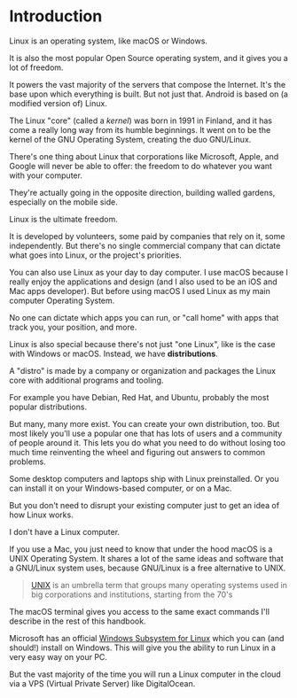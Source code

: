 # Introduction

Linux is an operating system, like macOS or Windows.

It is also the most popular Open Source operating system, and it gives you a lot of freedom.

It powers the vast majority of the servers that compose the Internet. It's the base upon which everything is built. But not just that. Android is based on (a modified version of) Linux.

The Linux "core" (called a _kernel_) was born in 1991 in Finland, and it has come a really long way from its humble beginnings. It went on to be the kernel of the GNU Operating System, creating the duo GNU/Linux.

There's one thing about Linux that corporations like Microsoft, Apple, and Google will never be able to offer: the freedom to do whatever you want with your computer.

They're actually going in the opposite direction, building walled gardens, especially on the mobile side.

Linux is the ultimate freedom.

It is developed by volunteers, some paid by companies that rely on it, some independently. But there's no single commercial company that can dictate what goes into Linux, or the project's priorities.

You can also use Linux as your day to day computer. I use macOS because I really enjoy the applications and design (and I also used to be an iOS and Mac apps developer). But before using macOS I used Linux as my main computer Operating System.

No one can dictate which apps you can run, or "call home" with apps that track you, your position, and more.

Linux is also special because there's not just "one Linux", like is the case with Windows or macOS. Instead, we have **distributions**.

A "distro" is made by a company or organization and packages the Linux core with additional programs and tooling.

For example you have Debian, Red Hat, and Ubuntu, probably the most popular distributions.

But many, many more exist. You can create your own distribution, too. But most likely you'll use a popular one that has lots of users and a community of people around it. This lets you do what you need to do without losing too much time reinventing the wheel and figuring out answers to common problems.

Some desktop computers and laptops ship with Linux preinstalled. Or you can install it on your Windows-based computer, or on a Mac.

But you don't need to disrupt your existing computer just to get an idea of how Linux works.

I don't have a Linux computer.

If you use a Mac, you just need to know that under the hood macOS is a UNIX Operating System. It shares a lot of the same ideas and software that a GNU/Linux system uses, because GNU/Linux is a free alternative to UNIX.

> [UNIX](https://en.wikipedia.org/wiki/Unix) is an umbrella term that groups many operating systems used in big corporations and institutions, starting from the 70's

The macOS terminal gives you access to the same exact commands I'll describe in the rest of this handbook.

Microsoft has an official [Windows Subsystem for Linux](https://docs.microsoft.com/en-us/windows/wsl/install-win10) which you can (and should!) install on Windows. This will give you the ability to run Linux in a very easy way on your PC.

But the vast majority of the time you will run a Linux computer in the cloud via a VPS (Virtual Private Server) like DigitalOcean.

